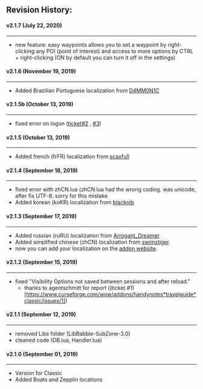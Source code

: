 ## Revision History:

#### v2.1.7 (July 22, 2020)
---------------------------
* new feature: easy waypoints allows you to set a waypoint by right-clicking any POI (point of interest) and access to more options by CTRL + right-clicking (ON by default you can turn it off in the settings)

#### v2.1.6 (November 19, 2019)
-------------------------------
* Added Brazilian Portuguese localization from [D4MM0N1C](https://www.curseforge.com/members/d4mm0n1c)

#### v2.1.5b (October 13, 2019)
-------------------------------
* fixed error on logon ([ticket#2](https://www.curseforge.com/wow/addons/handynotes-travelguide-classic/issues/2) , [#3](https://www.curseforge.com/wow/addons/handynotes-travelguide-classic/issues/3))   

#### v2.1.5 (October 13, 2019)
------------------------------
* Added french (frFR) localization from [scaxfull](https://www.curseforge.com/members/scaxfull)

#### v2.1.4 (September 18, 2019)
--------------------------------
* fixed error with zhCN.lua (zhCN.lua had the wrong coding. was unicode, after fix UTF-8. sorry for this mistake
* Added korean (koKR) localization from [blacknib](https://www.curseforge.com/members/blacknib)

#### v2.1.3 (September 17, 2019)
--------------------------------
* Added russian (ruRU) localization from [Arrogant_Dreamer](https://www.curseforge.com/members/Arrogant_Dreamer).
* Added simplified chinese (zhCN) localization from [swimstiger](https://www.curseforge.com/members/swimstiger).
* now you can add your localization on the [addon website](https://www.curseforge.com/wow/addons/handynotes*travelguide*classic/localization).

#### v2.1.2 (September 15, 2019)
--------------------------------
* fixed "Visibility Options not saved between sessions and after reload." 
	* thanks to agentschmitt for report ((ticket #1)[https://www.curseforge.com/wow/addons/handynotes*travelguide*classic/issues/1])

#### v2.1.1 (September 12, 2019)
--------------------------------
* removed Libs folder (LibBabble-SubZone-3.0)
* cleaned code (DB.lua, Handler.lua)

#### v2.1.0 (September 01, 2019)
--------------------------------
* Version for Classic
* Added Boats and Zepplin locations

